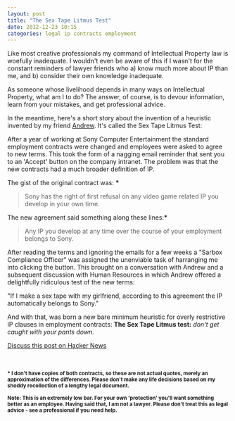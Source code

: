 ```yaml
---
layout: post
title: "The Sex Tape Litmus Test"
date: 2012-12-23 10:15
categories: legal ip contracts employment
---
```



Like most creative professionals my command of Intellectual Property law is woefully inadequate. I wouldn't even be aware of this if I wasn't for the constant reminders of lawyer friends who a) know much more about IP than me, and b) consider their own knowledge inadequate.

As someone whose livelihood depends in many ways on Intellectual Property, what am I to do? The answer, of course, is to devour information, learn from your mistakes, and get professional advice.

In the meantime, here's a short story about the invention of a heuristic invented by my friend [Andrew](http://www.andrewkohlhoff.com "Andrew Kohlhoff's Blog"). It's called the Sex Tape Litmus Test:

After a year of working at Sony Computer Entertainment the standard employment contracts were changed and employees were asked to agree to new terms. This took the form of a nagging email reminder that sent you to an 'Accept' button on the company intranet. The problem was that the new contracts had a much broader definition of IP. 

The gist of the original contract was: __\*__

> Sony has the right of first refusal on any video game related IP you develop in your own time.

The new agreement said something along these lines:__\*__
> Any IP you develop at any time over the course of your employment belongs to Sony.

After reading the terms and ignoring the emails for a few weeks a  "Sarbox Compliance Officer" was assigned the unenviable task of harranging me into clicking the button. This brought on a conversation with Andrew and a subsequent discussion with Human Resources in which Andrew offered a delightfully ridiculous test of the new terms:

"If I make a sex tape with my girlfriend, according to this agreement the IP automatically belongs to Sony."

And with that, was born a new bare minimum heuristic for overly restrictive IP clauses in employment contracts: **The Sex Tape Litmus test:** _don't get caught with your pants down._

[Discuss this post on Hacker News](http://news.ycombinator.com/item?id=4959314)


<br><br>
<small><b>
__\*__ I don't have copies of both contracts, so these are not actual quotes, merely an approximation of the differences.  Please don't make any life decisions based on my shoddy recollection of a lengthy legal document.
 
Note: This is an extremely low bar. For your own 'protection' you'll want something better as an employee. Having said that, I am not a lawyer. Please don't treat this as legal advice - see a professional if you need help.
</b></small>
